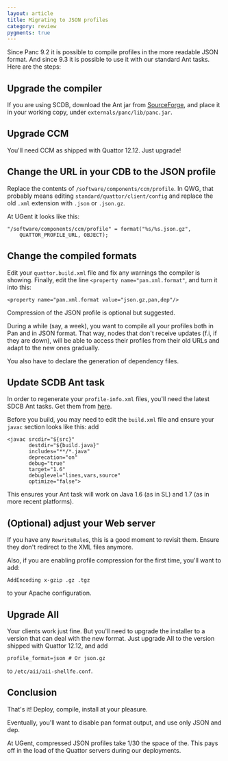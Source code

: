 ```yaml
---
layout: article
title: Migrating to JSON profiles
category: review
pygments: true
---
```


Since Panc 9.2 it is possible to compile profiles in the more readable
JSON format.  And since 9.3 it is possible to use it with our standard
Ant tasks.  Here are the steps:

## Upgrade the compiler

If you are using SCDB, download the Ant jar from
[SourceForge](https://sourceforge.net/projects/quattor/files/panc/9.3/),
and place it in your working copy, under `externals/panc/lib/panc.jar`.

## Upgrade CCM

You'll need CCM as shipped with Quattor 12.12.  Just upgrade!

## Change the URL in your CDB to the JSON profile

Replace the contents of `/software/components/ccm/profile`.  In QWG,
that probably means editing `standard/quattor/client/config` and
replace the old `.xml` extension with `.json` or `.json.gz`.

At UGent it looks like this:

    "/software/components/ccm/profile" = format("%s/%s.json.gz",
        QUATTOR_PROFILE_URL, OBJECT);

## Change the compiled formats

Edit your `quattor.build.xml` file and fix any warnings the compiler
is showing.  Finally, edit the line `<property name="pan.xml.format"`,
and turn it into this:

    <property name="pan.xml.format value="json.gz,pan,dep"/>

Compression of the JSON profile is optional but suggested.

During a while (say, a week), you want to compile all your profiles
both in Pan and in JSON format.  That way, nodes that don't receive
updates (f.i, if they are down), will be able to access their profiles
from their old URLs and adapt to the new ones gradually.

You also have to declare the generation of dependency files.

## Update SCDB Ant task

In order to regenerate your `profile-info.xml` files, you'll need the
latest SDCB Ant tasks.  Get them from
[here](https://svn.lal.in2p3.fr/LCG/QWG/scdb-ant-utils/tags/9.0.1/).

Before you build, you may need to edit the `build.xml` file and ensure
your `javac` section looks like this: add

    <javac srcdir="${src}"
           destdir="${build.java}"
           includes="**/*.java"
           deprecation="on"
           debug="true"
           target="1.6"
           debuglevel="lines,vars,source"
           optimize="false">

This ensures your Ant task will work on Java 1.6 (as in SL) and 1.7
(as in more recent platforms).

## (Optional) adjust your Web server

If you have any `RewriteRule`s, this is a good moment to revisit
them.  Ensure they don't redirect to the XML files anymore.

Also, if you are enabling profile compression for the first time,
you'll want to add:

    AddEncoding x-gzip .gz .tgz

to your Apache configuration.

## Upgrade AII

Your clients work just fine.  But you'll need to upgrade the installer
to a version that can deal with the new format.  Just upgrade AII to
the version shipped with Quattor 12.12, and add

    profile_format=json # Or json.gz

to `/etc/aii/aii-shellfe.conf`.

## Conclusion

That's it!  Deploy, compile, install at your pleasure.

Eventually, you'll want to disable pan format output, and use only
JSON and dep.

At UGent, compressed JSON profiles take 1/30 the space of the.  This
pays off in the load of the Quattor servers during our deployments.
